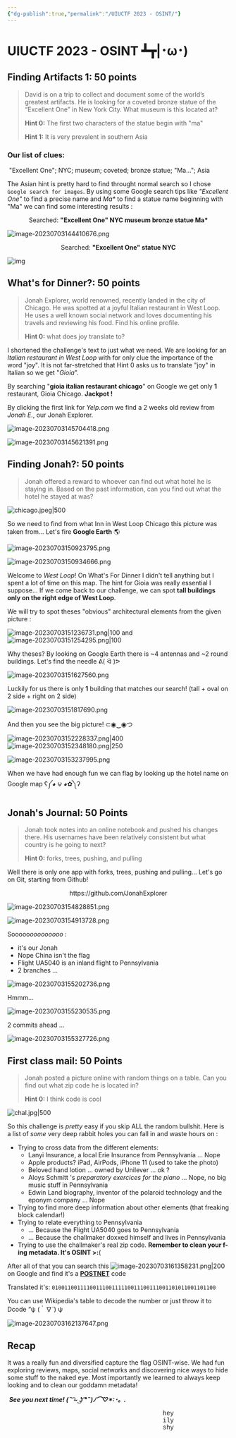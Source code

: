 ```yaml
---
{"dg-publish":true,"permalink":"/UIUCTF 2023 - OSINT/"}
---
```


# UIUCTF 2023 - OSINT ┻┳|･ω･)

## Finding Artifacts 1: 50 points

> David is on a trip to collect and document some of the world’s greatest artifacts. He is looking for a coveted bronze statue of the “Excellent One” in New York City. What museum is this located at?
>
> **Hint 0:**
> The first two characters of the statue begin with "ma"
>
> **Hint 1:**
> It is very prevalent in southern Asia

### Our list of clues:

​	"Excellent One"; NYC; museum; coveted; bronze statue; "Ma..."; Asia

The Asian hint is pretty hard to find throught normal search so I chose `Google search for images`. By using some Google search tips like *"Excellent One"* to find a precise name and *Ma\** to find a statue name beginning with "Ma" we can find some interesting results :

<center>Searched: <b>"Excellent One" NYC museum bronze statue Ma*</b></center>

![image-20230703144410676.png](/img/user/imgTypora/image-20230703144410676.png)

<center>Searched: <b>"Excellent One" statue NYC</b></center>

![img](https://cdn.discordapp.com/attachments/1109186533854019664/1124652569843732510/image.png)



## What's for Dinner?: 50 points

> Jonah Explorer, world renowned, recently landed in the city of Chicago. He was spotted at a joyful Italian restaurant in West Loop. He uses a well known social network and loves documenting his travels and reviewing his food. Find his online profile.
>
> **Hint 0:**
> what does joy translate to?

I shortened the challenge's text to just what we need. We are looking for an *Italian restaurant in West Loop* with for only clue the importance of the word "joy". It is not far-stretched that Hint 0 asks us to translate "joy" in Italian so we get "*Gioia*".

By searching "**gioia italian restaurant chicago**" on Google we get only **1** restaurant, Gioia Chicago. **Jackpot !**

By clicking the first link for *Yelp.com* we find a 2 weeks old review from *Jonah E.*, our Jonah Explorer.

![image-20230703145704418.png](/img/user/imgTypora/image-20230703145704418.png)

![image-20230703145621391.png](/img/user/imgTypora/image-20230703145621391.png)







## Finding Jonah?: 50 points

> Jonah offered a reward to whoever can find out what hotel he is staying in. Based on the past information, can you find out what the hotel he stayed at was?

![chicago.jpeg|500](/img/user/imgTypora/chicago.jpeg)

So we need to find from what Inn in West Loop Chicago this picture was taken from... Let's fire **Google Earth** 🌎

![image-20230703150923795.png](/img/user/imgTypora/image-20230703150923795.png)

![image-20230703150934666.png](/img/user/imgTypora/image-20230703150934666.png)

Welcome to *West Loop*! On What's For Dinner I didn't tell anything but I spent a lot of time on this map. The hint for Gioia was really essential I suppose... If we come back to our challenge, we can spot **tall buildings only on the right edge of West Loop**.

We will try to spot theses "obvious" architectural elements from the given picture :

![image-20230703151236731.png|100](/img/user/imgTypora/image-20230703151236731.png) and ![image-20230703151254295.png|100](/img/user/imgTypora/image-20230703151254295.png)

Why theses? By looking on Google Earth there is ~4 antennas and ~2 round buildings. Let's find the needle ᕕ( ᐛ )ᕗ

![image-20230703151627560.png](/img/user/imgTypora/image-20230703151627560.png)

Luckily for us there is only **1** building that matches our search! (tall + oval on 2 side + right on 2 side)

![image-20230703151817690.png](/img/user/imgTypora/image-20230703151817690.png)

And then you see the big picture! ⊂◉‿◉つ

![image-20230703152228337.png|400](/img/user/imgTypora/image-20230703152228337.png) ![image-20230703152348180.png|250](/img/user/imgTypora/image-20230703152348180.png)

![image-20230703153237995.png](/img/user/imgTypora/image-20230703153237995.png)

When we have had enough fun we can flag by looking up the hotel name on Google map ʕ༼◕ ౪ ◕✿༽ʔ



## Jonah's Journal: 50 Points

> Jonah took notes into an online notebook and pushed his changes there. His usernames have been relatively consistent but what country is he going to next?
>
> **Hint 0:**
> forks, trees, pushing, and pulling

Well there is only one app with forks, trees, pushing and pulling... Let's go on Git, starting from Github!

<center>https://github.com/JonahExplorer</center>

![image-20230703154828851.png](/img/user/imgTypora/image-20230703154828851.png)

![image-20230703154913728.png](/img/user/imgTypora/image-20230703154913728.png)

Sooooo*ooooooooo* :

- it's our Jonah
- Nope China isn't the flag
- Flight UA5040 is an inland flight to Pennsylvania
- 2 branches ...

![image-20230703155202736.png](/img/user/imgTypora/image-20230703155202736.png)

Hmmm...

![image-20230703155230535.png](/img/user/imgTypora/image-20230703155230535.png)

2 commits ahead ...

![image-20230703155327726.png](/img/user/imgTypora/image-20230703155327726.png)





## First class mail: 50 Points

> Jonah posted a picture online with random things on a table. Can you find out what zip code he is located in?
>
> **Hint 0:**
> I think code is cool

![chal.jpg|500](/img/user/imgTypora/chal.jpg)

So this challenge is *pretty* easy if you skip ALL the random bullshit. Here is a list of *some* very deep rabbit holes you can fall in and waste hours on :

- Trying to cross data from the different elements:
	- Lanyi Insurance, a local Erie Insurance from Pennsylvania ... Nope
	- Apple products? iPad, AirPods, iPhone 11 (used to take the photo)
	- Beloved hand lotion ... owned by Unilever ... ok ?
	- Aloys Schmitt 's *preparatory exercices for the piano* ... Nope, no big music stuff in Pennsylvania
	- Edwin Land biography, inventor of the polaroid technology and the eponym company ... Nope
- Trying to find more deep information about other elements (that freaking block calendar!)
- Trying to relate everything to Pennsylvania
	- ... Because the Flight UA5040 goes to Pennsylvania
	- ... Because the challmaker doxxed himself and lives in Pennsylvania
- Trying to use the challmaker's real zip code. **Remember to clean your f-ing metadata. It's OSINT >:**(

After all of that you can search this ![image-20230703161358231.png|200](/img/user/imgTypora/image-20230703161358231.png) on Google and find it's a **[POSTNET](https://fr.wikipedia.org/wiki/Postnet)** code

Translated it's: ``0100110011110011100111110011100111001101011001101100``

You can use Wikipedia's table to decode the number or just throw it to Dcode  “ψ (｀∇´) ψ

![image-20230703162137647.png](/img/user/imgTypora/image-20230703162137647.png)





## Recap

It was a really fun and diversified capture the flag OSINT-wise. We had fun exploring reviews, maps, social networks and discovering nice ways to hide some stuff to the naked eye. Most importantly we learned to always keep looking and to clean our goddamn metadata!

​		***See you next time! (˵ ͡~ ͜ʖ ͡°˵)ﾉ⌒♡\*:･。.***

<p style="font-family:'Courier New',monospace;margin-left:70%">hey<br>ily<br>shy</p>





